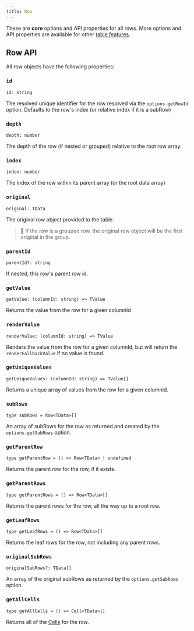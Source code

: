 ```yaml
---
title: Row
---
```


These are **core** options and API properties for all rows. More options and API properties are available for other [table features](../../guide/features).

## Row API

All row objects have the following properties:

### `id`

```tsx
id: string
```

The resolved unique identifier for the row resolved via the `options.getRowId` option. Defaults to the row's index (or relative index if it is a subRow)

### `depth`

```tsx
depth: number
```

The depth of the row (if nested or grouped) relative to the root row array.

### `index`

```tsx
index: number
```

The index of the row within its parent array (or the root data array)

### `original`

```tsx
original: TData
```

The original row object provided to the table.

> 🧠 If the row is a grouped row, the original row object will be the first original in the group.

### `parentId`

```tsx
parentId?: string
```

If nested, this row's parent row id.

### `getValue`

```tsx
getValue: (columnId: string) => TValue
```

Returns the value from the row for a given columnId

### `renderValue`

```tsx
renderValue: (columnId: string) => TValue
```

Renders the value from the row for a given columnId, but will return the `renderFallbackValue` if no value is found.

### `getUniqueValues`

```tsx
getUniqueValues: (columnId: string) => TValue[]
```

Returns a unique array of values from the row for a given columnId.

### `subRows`

```tsx
type subRows = Row<TData>[]
```

An array of subRows for the row as returned and created by the `options.getSubRows` option.

### `getParentRow`

```tsx
type getParentRow = () => Row<TData> | undefined
```

Returns the parent row for the row, if it exists.

### `getParentRows`

```tsx
type getParentRows = () => Row<TData>[]
```

Returns the parent rows for the row, all the way up to a root row.

### `getLeafRows`

```tsx
type getLeafRows = () => Row<TData>[]
```

Returns the leaf rows for the row, not including any parent rows.

### `originalSubRows`

```tsx
originalSubRows?: TData[]
```

An array of the original subRows as returned by the `options.getSubRows` option.

### `getAllCells`

```tsx
type getAllCells = () => Cell<TData>[]
```

Returns all of the [Cells](./cell) for the row.
